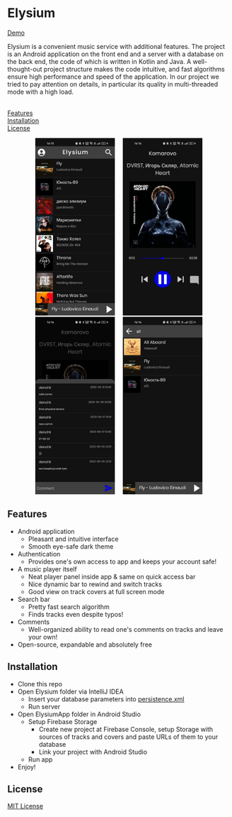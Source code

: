 # Elysium 

[Demo](https://youtu.be/IwAC8IK5skc)

Elysium is a convenient music service with additional features.
The project is an Android application on the front end and a server with
a database on the back end, the code of which is written in Kotlin and Java.
A well-thought-out project structure makes the code intuitive, 
and fast algorithms ensure high performance and speed of the application. 
In our project we tried to pay attention on details, in particular its quality 
in multi-threaded mode with a high load.<br/><br/>

[Features](#Features)<br/>
[Installation](#Installation)<br/>
[License](#License)<br/>

<p align="middle">
  <img src="https://github.com/ElysiumHSE/Elysium/blob/release/Screenshots/mainPage.jpg" height="400" hspace="7" />
  <img src="https://github.com/ElysiumHSE/Elysium/blob/release/Screenshots/fullTrack.jpg" height="400" hspace="7" />
  <img src="https://github.com/ElysiumHSE/Elysium/blob/release/Screenshots/comments.jpg" height="400" hspace="7" /> 
  <img src="https://github.com/ElysiumHSE/Elysium/blob/release/Screenshots/search.jpg" height="400" hspace="7" />
</p>

## Features
* Android application
   * Pleasant and intuitive interface
   * Smooth eye-safe dark theme
* Authentication
   * Provides one's own access to app and keeps your account safe!
* A music player itself
   * Neat player panel inside app & same on quick access bar
   * Nice dynamic bar to rewind and switch tracks
   * Good view on track covers at full screen mode
* Search bar
   * Pretty fast search algorithm
   * Finds tracks even despite typos!
* Comments
   * Well-organized ability to read one's comments on tracks and leave your own!
* Open-source, expandable and absolutely free

## Installation
* Clone this repo
* Open Elysium folder via IntelliJ IDEA 
   * Insert your database parameters into 
[persistence.xml](https://github.com/ElysiumHSE/Elysium/blob/release/Elysium/src/main/resources/META-INF/persistence.xml)
   * Run server
* Open ElysiumApp folder in Android Studio
  * Setup Firebase Storage
    * Create new project at Firebase Console, setup Storage with sources of tracks and covers and paste URLs of them to your database
    * Link your project with Android Studio
  * Run app
* Enjoy!

## License
[MIT License](https://github.com/ElysiumHSE/Elysium/blob/master/LICENSE)